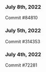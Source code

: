 ### July 8th, 2022

Commit #84810

### July 5th, 2022

Commit #314353


### July 4th, 2022

Commit #72281
